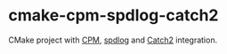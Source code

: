 # cmake-cpm-spdlog-catch2

CMake project with [CPM](https://github.com/cpm-cmake/CPM.cmake),  [spdlog](https://github.com/gabime/spdlog) and [Catch2](https://github.com/catchorg/Catch2) integration.
